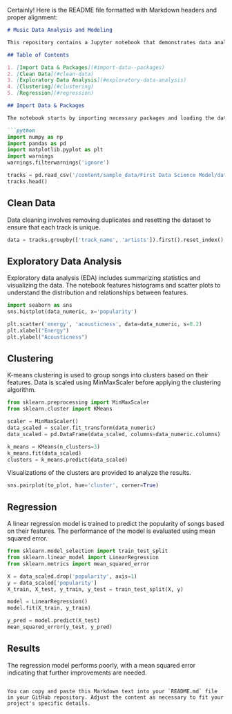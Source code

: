 Certainly! Here is the README file formatted with Markdown headers and proper alignment:

```markdown
# Music Data Analysis and Modeling

This repository contains a Jupyter notebook that demonstrates data analysis and modeling on a music dataset. The notebook includes steps for data cleaning, exploratory data analysis, clustering, and regression.

## Table of Contents

1. [Import Data & Packages](#import-data--packages)
2. [Clean Data](#clean-data)
3. [Exploratory Data Analysis](#exploratory-data-analysis)
4. [Clustering](#clustering)
5. [Regression](#regression)

## Import Data & Packages

The notebook starts by importing necessary packages and loading the dataset. The dataset is read from a CSV file and basic information is displayed.

```python
import numpy as np
import pandas as pd
import matplotlib.pyplot as plt
import warnings
warnings.filterwarnings('ignore')

tracks = pd.read_csv('/content/sample_data/First Data Science Model/dataset.csv')
tracks.head()
```

## Clean Data

Data cleaning involves removing duplicates and resetting the dataset to ensure that each track is unique.

```python
data = tracks.groupby(['track_name', 'artists']).first().reset_index()
```

## Exploratory Data Analysis

Exploratory data analysis (EDA) includes summarizing statistics and visualizing the data. The notebook features histograms and scatter plots to understand the distribution and relationships between features.

```python
import seaborn as sns
sns.histplot(data_numeric, x='popularity')

plt.scatter('energy', 'acousticness', data=data_numeric, s=0.2)
plt.xlabel("Energy")
plt.ylabel("Acousticness")
```

## Clustering

K-means clustering is used to group songs into clusters based on their features. Data is scaled using MinMaxScaler before applying the clustering algorithm.

```python
from sklearn.preprocessing import MinMaxScaler
from sklearn.cluster import KMeans

scaler = MinMaxScaler()
data_scaled = scaler.fit_transform(data_numeric)
data_scaled = pd.DataFrame(data_scaled, columns=data_numeric.columns)

k_means = KMeans(n_clusters=3)
k_means.fit(data_scaled)
clusters = k_means.predict(data_scaled)
```

Visualizations of the clusters are provided to analyze the results.

```python
sns.pairplot(to_plot, hue='cluster', corner=True)
```

## Regression

A linear regression model is trained to predict the popularity of songs based on their features. The performance of the model is evaluated using mean squared error.

```python
from sklearn.model_selection import train_test_split
from sklearn.linear_model import LinearRegression
from sklearn.metrics import mean_squared_error

X = data_scaled.drop('popularity', axis=1)
y = data_scaled['popularity']
X_train, X_test, y_train, y_test = train_test_split(X, y)

model = LinearRegression()
model.fit(X_train, y_train)

y_pred = model.predict(X_test)
mean_squared_error(y_test, y_pred)
```

## Results

The regression model performs poorly, with a mean squared error indicating that further improvements are needed.
```

You can copy and paste this Markdown text into your `README.md` file in your GitHub repository. Adjust the content as necessary to fit your project's specific details.
